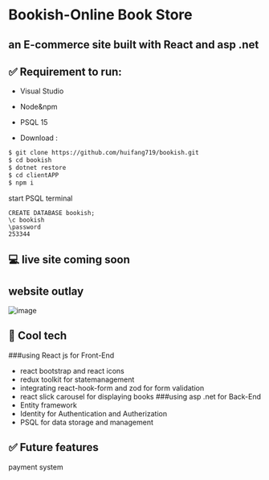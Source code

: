 # Bookish-Online Book Store
## an E-commerce site built with React and asp .net 

## :white_check_mark: Requirement to run: 
- Visual Studio
- Node&npm
- PSQL 15

- Download :
```zsh
$ git clone https://github.com/huifang719/bookish.git
$ cd bookish
$ dotnet restore
$ cd clientAPP
$ npm i
```
start PSQL terminal
```
CREATE DATABASE bookish;
\c bookish
\password
253344
```

## :computer: live site coming soon
## website outlay
![image](https://user-images.githubusercontent.com/112321294/225468821-2a5325bd-964f-4a3c-8433-f2132a29c6db.png)

## :rocket: Cool tech
###using React js for Front-End
- react bootstrap and react icons
- redux toolkit for statemanagement
- integrating react-hook-form and zod for form validation 
- react slick carousel for displaying books
###using asp .net for Back-End
- Entity framework 
- Identity for Authentication and Autherization
- PSQL for data storage and management

## :white_check_mark: Future features
payment system
